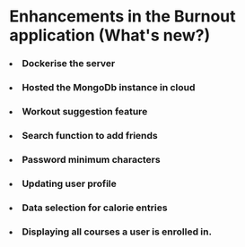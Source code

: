 # Enhancements in the Burnout application (What's new?)

### <li> Dockerise the server
### <li> Hosted the MongoDb instance in cloud
### <li> Workout suggestion feature
### <li> Search function to add friends
### <li> Password minimum characters
### <li> Updating user profile
### <li> Data selection for calorie entries
### <li> Displaying all courses a user is enrolled in.


